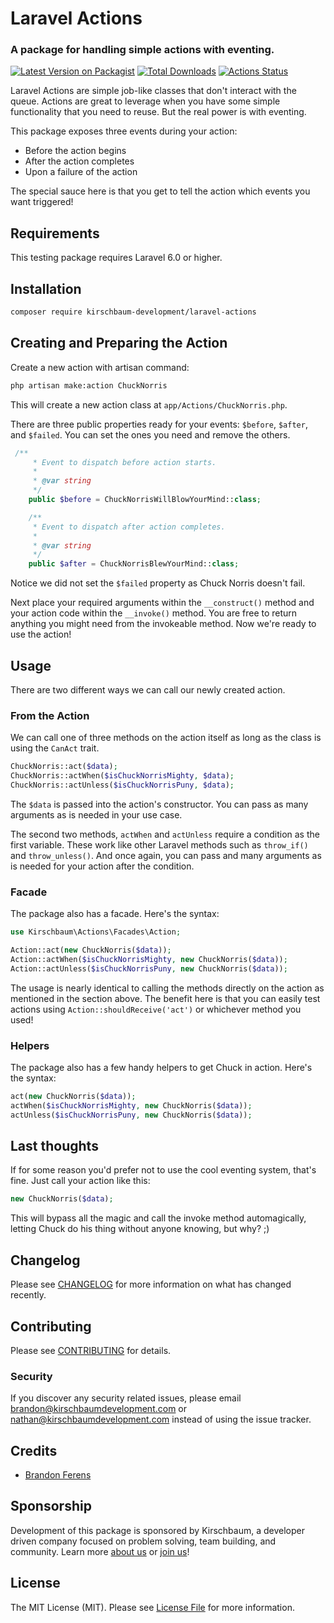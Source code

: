 [//]: # (![Mail Intercept banner]&#40;screenshots/banner.jpg&#41;)

# Laravel Actions
### A package for handling simple actions with eventing.

[![Latest Version on Packagist](https://img.shields.io/packagist/v/kirschbaum-development/laravel-actions.svg)](https://packagist.org/packages/kirschbaum-development/laravel-actions)
[![Total Downloads](https://img.shields.io/packagist/dt/kirschbaum-development/laravel-actions.svg)](https://packagist.org/packages/kirschbaum-development/laravel-actions)
[![Actions Status](https://github.com/kirschbaum-development/laravel-actions/workflows/CI/badge.svg)](https://github.com/kirschbaum-development/laravel-actions/actions)

Laravel Actions are simple job-like classes that don't interact with the queue. Actions are great to leverage when you have some simple functionality that you need to reuse. But the real power is with eventing.

This package exposes three events during your action:
- Before the action begins
- After the action completes
- Upon a failure of the action

The special sauce here is that you get to tell the action which events you want triggered!

## Requirements

This testing package requires Laravel 6.0 or higher.

## Installation

```bash
composer require kirschbaum-development/laravel-actions
```

## Creating and Preparing the Action

Create a new action with artisan command:

```bash
php artisan make:action ChuckNorris
```

This will create a new action class at `app/Actions/ChuckNorris.php`.

There are three public properties ready for your events: `$before`, `$after`, and `$failed`. You can set the ones you need and remove the others.

```php
 /**
     * Event to dispatch before action starts.
     *
     * @var string
     */
    public $before = ChuckNorrisWillBlowYourMind::class;

    /**
     * Event to dispatch after action completes.
     *
     * @var string
     */
    public $after = ChuckNorrisBlewYourMind::class;
```

Notice we did not set the `$failed` property as Chuck Norris doesn't fail.

Next place your required arguments within the `__construct()` method and your action code within the `__invoke()` method. You are free to return anything you might need from the invokeable method. Now we're ready to use the action!

## Usage

There are two different ways we can call our newly created action.

### From the Action

We can call one of three methods on the action itself as long as the class is using the `CanAct` trait.

```php
ChuckNorris::act($data);
ChuckNorris::actWhen($isChuckNorrisMighty, $data);
ChuckNorris::actUnless($isChuckNorrisPuny, $data);
```

The `$data` is passed into the action's constructor. You can pass as many arguments as is needed in your use case.

The second two methods, `actWhen` and `actUnless` require a condition as the first variable. These work like other Laravel methods such as `throw_if()` and `throw_unless()`. And once again, you can pass and many arguments as is needed for your action after the condition.

### Facade

The package also has a facade. Here's the syntax:

```php
use Kirschbaum\Actions\Facades\Action;

Action::act(new ChuckNorris($data));
Action::actWhen($isChuckNorrisMighty, new ChuckNorris($data));
Action::actUnless($isChuckNorrisPuny, new ChuckNorris($data));
```

The usage is nearly identical to calling the methods directly on the action as mentioned in the section above. The benefit here is that you can easily test actions using `Action::shouldReceive('act')` or whichever method you used!

### Helpers

The package also has a few handy helpers to get Chuck in action. Here's the syntax:

```php
act(new ChuckNorris($data));
actWhen($isChuckNorrisMighty, new ChuckNorris($data));
actUnless($isChuckNorrisPuny, new ChuckNorris($data));
```

## Last thoughts

If for some reason you'd prefer not to use the cool eventing system, that's fine. Just call your action like this:

```php
new ChuckNorris($data);
```

This will bypass all the magic and call the invoke method automagically, letting Chuck do his thing without anyone knowing, but why? ;)

## Changelog

Please see [CHANGELOG](CHANGELOG.md) for more information on what has changed recently.

## Contributing

Please see [CONTRIBUTING](CONTRIBUTING.md) for details.

### Security

If you discover any security related issues, please email brandon@kirschbaumdevelopment.com or nathan@kirschbaumdevelopment.com instead of using the issue tracker.

## Credits

- [Brandon Ferens](https://github.com/brandonferens)

## Sponsorship

Development of this package is sponsored by Kirschbaum, a developer driven company focused on problem solving, team building, and community. Learn more [about us](https://kirschbaumdevelopment.com) or [join us](https://careers.kirschbaumdevelopment.com)!

## License

The MIT License (MIT). Please see [License File](LICENSE.md) for more information.
